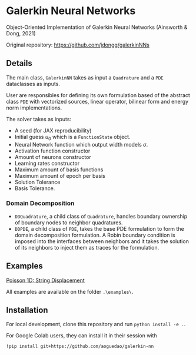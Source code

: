 # Galerkin Neural Networks

Object-Oriented Implementation of Galerkin Neural Networks (Ainsworth & Dong, 2021)

Original repository: https://github.com/jdongg/galerkinNNs

## Details

The main class, `GalerkinNN` takes as input a `Quadrature` and a `PDE` dataclasses as inputs.

User are responsibles for defining its own formulation based of the abstract class `PDE` with vectorized sources, linear operator, bilinear form and energy norm implementations.

The solver takes as inputs:

- A seed (for JAX reproducibility)  
- Initial guess $u_0$ which is a `FunctionState` object.
- Neural Network function which output width models $\sigma$.
- Activation function constructor
- Amount of neurons constructor
- Learning rates constructor
- Maximum amount of basis functions
- Maximum amount of epoch per basis
- Solution Tolerance
- Basis Tolerance.


### Domain Decomposition

- `DDQuadrature`, a child class of `Quadrature`, handles boundary ownership of boundary nodes to neighbor quadratures.
- `DDPDE`, a child class of `PDE`, takes the base PDE formulation to form the domain decomposition formulation. A Robin boundary condition is imposed into the interfaces between neighbors and it takes the solution of its neighbors to inject them as traces for the formulation. 


## Examples

[Poisson 1D: String Displacement](https://colab.research.google.com/drive/1RZQPWLb59serII9sBhm_wc35ykY8CloF?usp=sharing)


All examples are available on the folder `.\examples\`.


## Installation

For local development, clone this repository and run `python install -e .`.

For Google Colab users, they can install it in their session with 

`!pip install git+https://github.com/aoguedao/galerkin-nn`
